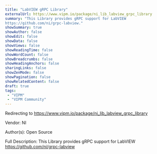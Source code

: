 ```yaml
---
title: "LabVIEW gRPC Library"
externalUrl: https://www.vipm.io/package/ni_lib_labview_grpc_library
summary: "This Library provides gRPC support for LabVIEW
https://github.com/ni/grpc-labview."
showSummary: true
showAuthor: false
showEdit: false
showData: false
showViews: false
showReadingTime: false
showWordCount: false
showBreadcrumbs: false
showHeadingAnchors: false
sharingLinks: false
showZenMode: false
showPagination: false
showRelatedContent: false
draft: true
tags:
 - "VIPM"
 - "VIPM Community"
---
```


Redirecting to https://www.vipm.io/package/ni_lib_labview_grpc_library

Vendor: NI

Author(s): Open Source
 
Full Description:
This Library provides gRPC support for LabVIEW
https://github.com/ni/grpc-labview